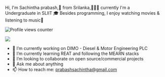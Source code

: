 Hi, I'm Sachintha prabash,🚀 from Srilanka,👨🏽‍💻 currently I'm a Undergraduate in SLIIT 🎓 Besides programming, I enjoy watching movies & listening to music🎼
<br>


![Profile views counter](https://caneco.dev/github-profile-view-counter.svg)


![](https://komarev.com/ghpvc/?username=SachinthaPrabash&color=green)


<!--
**SachinthaPrabash/SachinthaPrabash** is a ✨ _special_ ✨ repository because its `README.md` (this file) appears on your GitHub profile.

//Here are some ideas to get you started:
-->

- 🔭 I’m currently working on DIMO - Diesel & Motor Engineering PLC
- 🌱 I’m currently learning REAT and following the MEARN stacks 
- 👯 I’m looking to collaborate on open source/commercial projects
- 💬 Ask me about anything
- 📫 How to reach me: prabashsachintha@gmail.com

